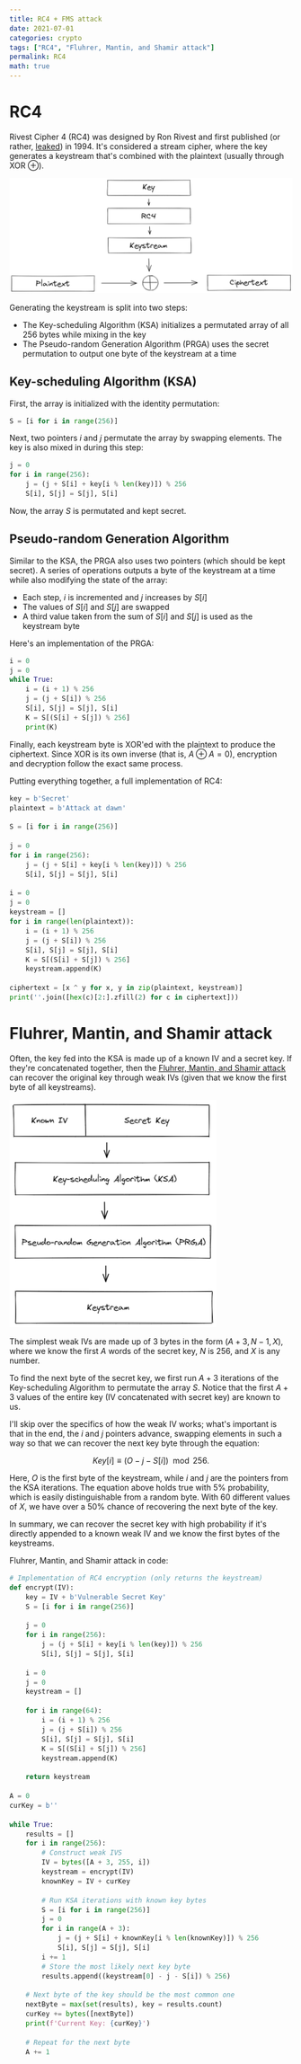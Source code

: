 ```yaml
---
title: RC4 + FMS attack
date: 2021-07-01
categories: crypto
tags: ["RC4", "Fluhrer, Mantin, and Shamir attack"]
permalink: RC4
math: true
---
```




# RC4

Rivest Cipher 4 (RC4) was designed by Ron Rivest and first published (or rather, [leaked](http://web.archive.org/web/20080404222417/http://cypherpunks.venona.com/date/1994/09/msg00304.html)) in 1994. It's considered a stream cipher, where the key generates a keystream that's combined with the plaintext (usually through XOR $\oplus$).

![RC4 Encryption](/assets/img/RC4/outline.PNG)

Generating the keystream is split into two steps:
- The Key-scheduling Algorithm (KSA) initializes a permutated array of all 256 bytes while mixing in the key
- The Pseudo-random Generation Algorithm (PRGA) uses the secret permutation to output one byte of the keystream at a time

## Key-scheduling Algorithm (KSA)

First, the array is initialized with the identity permutation:
```python
S = [i for i in range(256)]
```

Next, two pointers $i$ and $j$ permutate the array by swapping elements. The key is also mixed in during this step:
```python
j = 0
for i in range(256):
	j = (j + S[i] + key[i % len(key)]) % 256
	S[i], S[j] = S[j], S[i]
```

Now, the array $S$ is permutated and kept secret.

## Pseudo-random Generation Algorithm

Similar to the KSA, the PRGA also uses two pointers (which should be kept secret). A series of operations outputs a byte of the keystream at a time while also modifying the state of the array:
- Each step, $i$ is incremented and $j$ increases by $S[i]$
- The values of $S[i]$ and $S[j]$ are swapped
- A third value taken from the sum of $S[i]$ and $S[j]$ is used as the keystream byte

Here's an implementation of the PRGA:

```python
i = 0
j = 0
while True:
	i = (i + 1) % 256
	j = (j + S[i]) % 256
	S[i], S[j] = S[j], S[i]
	K = S[(S[i] + S[j]) % 256]
	print(K)
```

Finally, each keystream byte is XOR'ed with the plaintext to produce the ciphertext. Since XOR is its own inverse (that is, $A \oplus A = 0$), encryption and decryption follow the exact same process.

Putting everything together, a full implementation of RC4:
```python
key = b'Secret'
plaintext = b'Attack at dawn'

S = [i for i in range(256)]

j = 0
for i in range(256):
	j = (j + S[i] + key[i % len(key)]) % 256
	S[i], S[j] = S[j], S[i]

i = 0
j = 0
keystream = []
for i in range(len(plaintext)):
	i = (i + 1) % 256
	j = (j + S[i]) % 256
	S[i], S[j] = S[j], S[i]
	K = S[(S[i] + S[j]) % 256]
	keystream.append(K)

ciphertext = [x ^ y for x, y in zip(plaintext, keystream)]
print(''.join([hex(c)[2:].zfill(2) for c in ciphertext]))
```

# Fluhrer, Mantin, and Shamir attack

Often, the key fed into the KSA is made up of a known IV and a secret key. If they're concatenated together, then the [Fluhrer, Mantin, and Shamir attack](http://www.cs.cornell.edu/people/egs/615/rc4_ksaproc.pdf) can recover the original key through weak IVs (given that we know the first byte of all keystreams).

![RC4 IV concatenated with key](/assets/img/rc4/concatenation.png)

The simplest weak IVs are made up of 3 bytes in the form $(A+3, N-1, X)$, where we know the first $A$ words of the secret key, $N$ is 256, and $X$ is any number. 

To find the next byte of the secret key, we first run $A+3$ iterations of the Key-scheduling Algorithm to permutate the array $S$. Notice that the first $A+3$ values of the entire key (IV concatenated with secret key) are known to us. 

I'll skip over the specifics of how the weak IV works; what's important is that in the end, the $i$ and $j$ pointers advance, swapping elements in such a way so that we can recover the next key byte through the equation: 

$$Key[i] \equiv (O - j - S[i]) \mod 256.$$ 

Here, $O$ is the first byte of the keystream, while $i$ and $j$ are the pointers from the KSA iterations. The equation above holds true with $5\%$ probability, which is easily distinguishable from a random byte. With 60 different values of $X$, we have over a $50\%$ chance of recovering the next byte of the key. 

In summary, we can recover the secret key with high probability if it's directly appended to a known weak IV and we know the first bytes of the keystreams.

Fluhrer, Mantin, and Shamir attack in code:
```python
# Implementation of RC4 encryption (only returns the keystream)
def encrypt(IV):
	key = IV + b'Vulnerable Secret Key'
	S = [i for i in range(256)]

	j = 0
	for i in range(256):
		j = (j + S[i] + key[i % len(key)]) % 256
		S[i], S[j] = S[j], S[i]
	
	i = 0
	j = 0
	keystream = []

	for i in range(64):
		i = (i + 1) % 256
		j = (j + S[i]) % 256
		S[i], S[j] = S[j], S[i]
		K = S[(S[i] + S[j]) % 256]
		keystream.append(K)

	return keystream

A = 0
curKey = b''

while True:
	results = []
	for i in range(256):
		# Construct weak IVS
		IV = bytes([A + 3, 255, i])
		keystream = encrypt(IV)
		knownKey = IV + curKey

		# Run KSA iterations with known key bytes
		S = [i for i in range(256)]
		j = 0
		for i in range(A + 3):
			j = (j + S[i] + knownKey[i % len(knownKey)]) % 256
			S[i], S[j] = S[j], S[i]
		i += 1
		# Store the most likely next key byte
		results.append((keystream[0] - j - S[i]) % 256)

	# Next byte of the key should be the most common one
	nextByte = max(set(results), key = results.count)
	curKey += bytes([nextByte])
	print(f'Current Key: {curKey}')

	# Repeat for the next byte
	A += 1
```